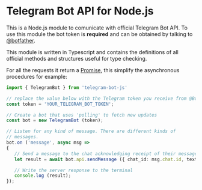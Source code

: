 # Telegram Bot API for Node.js

This is a Node.js module to comunicate with official Telegram Bot API. To use this module the bot token is **required** and can be obtained by talking to [@botfather](https://telegram.me/BotFather).

This module is written in Typescript and contains the definitions of all official methods and structures useful for type checking.

For all the requests it return a [Promise](https://developer.mozilla.org/en-US/docs/Web/JavaScript/Reference/Global_Objects/Promise), this simplify the asynchronous procedures for example:
 
 ```ts
import { TelegramBot } from 'telegram-bot-js'

// replace the value below with the Telegram token you receive from @BotFather
const token = 'YOUR_TELEGRAM_BOT_TOKEN';

// Create a bot that uses 'polling' to fetch new updates
const bot = new TelegramBot (token);

// Listen for any kind of message. There are different kinds of
// messages.
bot.on ('message', async msg => 
{
    // Send a message to the chat acknowledging receipt of their message
    let result = await bot.api.sendMessage ({ chat_id: msg.chat.id, text: 'Received your message' });

    // Write the server response to the terminal
    console.log (result);
});